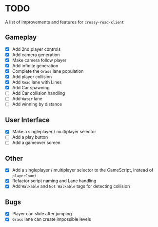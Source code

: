 # TODO

A list of improvements and features for `crossy-road-client`

## Gameplay

-   [x] Add 2nd player controls
-   [x] Add camera generation
-   [x] Make camera follow player
-   [x] Add infinite generation
-   [x] Complete the `Grass` lane population
-   [x] Add player collision
-   [x] Add `Road` lane with Lines
-   [x] Add Car spawning
-   [ ] Add Car collision handling
-   [ ] Add `Water` lane
-   [ ] Add winning by distance

## User Interface

-   [x] Make a singleplayer / multiplayer selector
-   [ ] Add a play button
-   [ ] Add a gameover screen

## Other

-   [x] Add a singleplayer / multiplayer selector to the GameScript, instead of `playerCount`
-   [x] Refactor script naming and Lane handling
-   [x] Add `Walkable` and `Not Walkable` tags for detecting collision

## Bugs

-   [x] Player can slide after jumping
-   [x] `Grass` lane can create impossible levels
